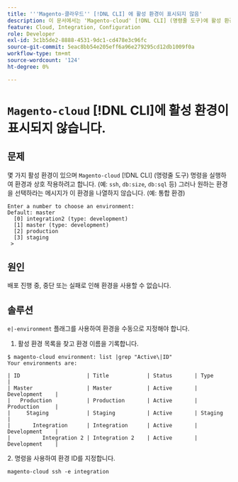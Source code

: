 ```yaml
---
title: '''Magento-클라우드'' [!DNL CLI] 에 활성 환경이 표시되지 않음'
description: 이 문서에서는 'Magento-cloud' [!DNL CLI] (명령줄 도구)에 활성 환경이 표시되지 않는 알려진 Adobe Commerce 문제에 대해 설명합니다.
feature: Cloud, Integration, Configuration
role: Developer
exl-id: 3c1b5de2-8888-4531-9dc1-cd478e3c96fc
source-git-commit: 5eac8bb54e205eff6a96e279295cd12db1009f0a
workflow-type: tm+mt
source-wordcount: '124'
ht-degree: 0%

---
```


# `Magento-cloud` [!DNL CLI]에 활성 환경이 표시되지 않습니다.

## 문제

몇 가지 활성 환경이 있으며 `Magento-cloud` [!DNL CLI] (명령줄 도구) 명령을 실행하여 환경과 상호 작용하려고 합니다. (예: `ssh`, `db:size`, `db:sql` 등)
그러나 원하는 환경을 선택하라는 메시지가 이 환경을 나열하지 않습니다. (예: 통합 환경)

```
Enter a number to choose an environment:
Default: master
  [0] integration2 (type: development)
  [1] master (type: development)
  [2] production
  [3] staging
 >
```

## 원인

배포 진행 중, 중단 또는 실패로 인해 환경을 사용할 수 없습니다.

## 솔루션

`e|-environment` 플래그를 사용하여 환경을 수동으로 지정해야 합니다.

1. 활성 환경 목록을 찾고 환경 이름을 기록합니다.

```
$ magento-cloud environment: list |grep "Active\|ID"
Your environments are:

| ID                     | Title            | Status       | Type           |
| Master                 | Master           | Active       | Development    |
|   Production           | Production       | Active       | Production     |
|     Staging            | Staging          | Active       | Staging        |
|       Integration      | Integration      | Active       | Development    |
|          Integration 2 | Integration 2    | Active       | Development    |
```

&#x200B;2. 명령을 사용하여 환경 ID를 지정합니다.

`magento-cloud ssh -e integration`
